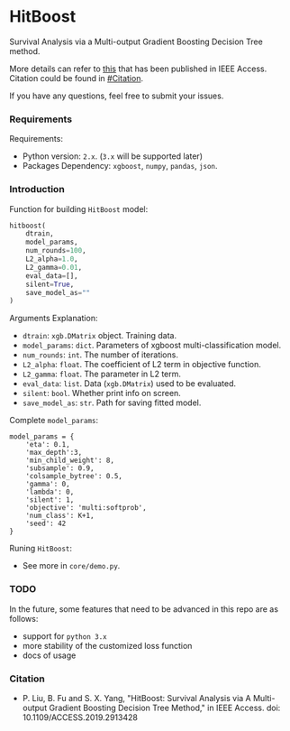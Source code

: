 # HitBoost
Survival Analysis via a Multi-output Gradient Boosting Decision Tree method.

More details can refer to [this](https://doi.org/10.1109/ACCESS.2019.2913428) that has been published in IEEE Access. Citation could be found in [#Citation](#citation).

If you have any questions, feel free to submit your issues.

### Requirements

Requirements:

- Python version: `2.x`. (`3.x` will be supported later)
- Packages Dependency: `xgboost`, `numpy`, `pandas`, `json`.


### Introduction

Function for building `HitBoost` model:

```Python
hitboost(
    dtrain, 
    model_params, 
    num_rounds=100, 
    L2_alpha=1.0, 
    L2_gamma=0.01, 
    eval_data=[], 
    silent=True, 
    save_model_as=""
)
```

Arguments Explanation:

- `dtrain`: `xgb.DMatrix` object. Training data.
- `model_params`: `dict`. Parameters of xgboost multi-classification model.
- `num_rounds`: `int`. The number of iterations.
- `L2_alpha`: `float`. The coefficient of L2 term in objective function.
- `L2_gamma`: `float`. The parameter in L2 term.
- `eval_data`: `list`. Data (`xgb.DMatrix`) used to be evaluated.
- `silent`: `bool`. Whether print info on screen.
- `save_model_as`: `str`. Path for saving fitted model.

Complete `model_params`:

```
model_params = {
    'eta': 0.1,
    'max_depth':3, 
    'min_child_weight': 8, 
    'subsample': 0.9,
    'colsample_bytree': 0.5,
    'gamma': 0,
    'lambda': 0,
    'silent': 1,
    'objective': 'multi:softprob',
    'num_class': K+1,
    'seed': 42
}
```

Runing `HitBoost`: 

- See more in `core/demo.py`.

### TODO

In the future, some features that need to be advanced in this repo are as follows:
- support for `python 3.x`
- more stability of the customized loss function
- docs of usage

### Citation

- P. Liu, B. Fu and S. X. Yang, "HitBoost: Survival Analysis via A Multi-output Gradient Boosting Decision Tree Method," in IEEE Access. doi: 10.1109/ACCESS.2019.2913428